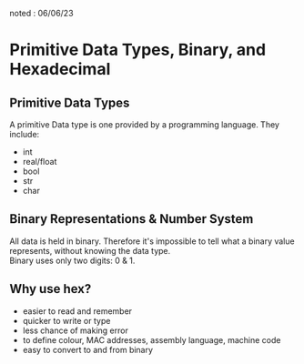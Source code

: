 noted : 06/06/23

# Primitive Data Types, Binary, and Hexadecimal

## Primitive Data Types

A primitive Data type is one provided by a programming language.
They include:

-   int
-   real/float
-   bool
-   str
-   char

## Binary Representations & Number System

All data is held in binary. Therefore it's impossible to tell what a binary value represents, without knowing the data type.  
Binary uses only two digits: 0 & 1.

## Why use hex?

-   easier to read and remember
-   quicker to write or type
-   less chance of making error
-   to define colour, MAC addresses, assembly language, machine code
-   easy to convert to and from binary
